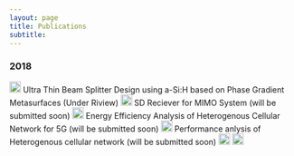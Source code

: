 ```yaml
---
layout: page
title: Publications
subtitle: 
---
```



### 2018
<img src="../img/journal-article.png" height="20px">
Ultra Thin Beam Splitter Design using a-Si:H based on Phase Gradient Metasurfaces (Under Riview)

<img src="../img/journal-article.png" height="20px">
SD Reciever for MIMO System (will be submitted soon)

<img src="../img/journal-article.png" height="20px">
Energy Efficiency Analysis of Heterogenous Cellular Network for 5G (will be submitted soon)


<img src="../img/conference-paper.png" height="20px">
Performance anlysis of Heterogenous cellular network (will be submitted soon)


<img src="../img/workshop-paper.png" height="20px">


<img src="../img/book-chapter.png" height="20px">










































